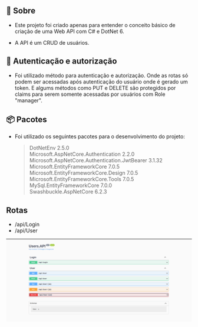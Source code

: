 ## 📝 Sobre 

- Este projeto foi criado apenas para entender o conceito básico de criação de uma Web API com C# e DotNet 6.

- A API é um CRUD de usuários.

## 🔏 Autenticação e autorização 

- Foi utilizado método para autenticação e autorização. Onde as rotas só podem ser acessadas após autenticação do usuário onde é gerado um token.
E algums métodos como PUT e DELETE são protegidos por claims para serem somente acessadas por usuários com Role "manager".

## 📦 Pacotes

- Foi utilizado os seguintes pacotes para o desenvolvimento do projeto: 

  > DotNetEnv                                          2.5.0   
  > Microsoft.AspNetCore.Authentication                2.2.0   
  > Microsoft.AspNetCore.Authentication.JwtBearer      3.1.32
  > Microsoft.EntityFrameworkCore                      7.0.5   
  > Microsoft.EntityFrameworkCore.Design               7.0.5   
  > Microsoft.EntityFrameworkCore.Tools                7.0.5   
  > MySql.EntityFrameworkCore                          7.0.0   
  > Swashbuckle.AspNetCore                             6.2.3 


## Rotas

- /api/Login
- /api/User

![alt text](./Assets/Images/print_swagger.png)